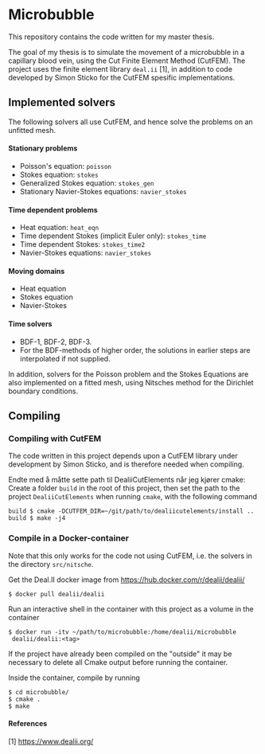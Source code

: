 # Microbubble

This repository contains the code written for my master thesis.

The goal of my thesis is to simulate the movement of a microbubble in a capillary blood vein, using the Cut Finite Element Method (CutFEM). The project uses the finite element library `deal.ii` [1], in addition to code developed by Simon Sticko for the CutFEM spesific implementations.


## Implemented solvers
The following solvers all use CutFEM, and hence solve the problems on an unfitted mesh.

#### Stationary problems
- Poisson's equation: `poisson`
- Stokes equation: `stokes`
- Generalized Stokes equation: `stokes_gen`
- Stationary Navier-Stokes equations: `navier_stokes`

#### Time dependent problems
- Heat equation: `heat_eqn`
- Time dependent Stokes (implicit Euler only): `stokes_time`
- Time dependent Stokes: `stokes_time2`
- Navier-Stokes equations: `navier_stokes`

#### Moving domains
- Heat equation
- Stokes equation
- Navier-Stokes

#### Time solvers
- BDF-1, BDF-2, BDF-3.
- For the BDF-methods of higher order, the solutions in earlier steps are interpolated if not supplied.

In addition, solvers for the Poisson problem and the Stokes Equations are also implemented on a fitted mesh, using Nitsches method for the Dirichlet boundary conditions.

## Compiling
### Compiling with CutFEM
The code written in this project depends upon a CutFEM library under development by Simon Sticko, and is therefore needed when compiling.

Endte med å måtte sette path til DealiiCutElements når jeg kjører cmake:
Create a folder `build` in the root of this project, then set the path to the project `DealiiCutElements` when running `cmake`, with the following command
```shell script
build $ cmake -DCUTFEM_DIR=~/git/path/to/dealiicutelements/install ..
build $ make -j4
```

### Compile in a Docker-container
Note that this only works for the code not using CutFEM, i.e. the solvers in the directory `src/nitsche`.

Get the Deal.II docker image from https://hub.docker.com/r/dealii/dealii/
```
$ docker pull dealii/dealii
```
Run an interactive shell in the container with this project as a volume in
 the container
```shell script
$ docker run -itv ~/path/to/microbubble:/home/dealii/microbubble
 dealii/dealii:<tag> 
```
If the project have already been compiled on the "outside" it may be
 necessary to delete all Cmake output before running the container.

Inside the container, compile by running
```shell script
$ cd microbubble/
$ cmake .
$ make
```



#### References
 [1] https://www.dealii.org/
